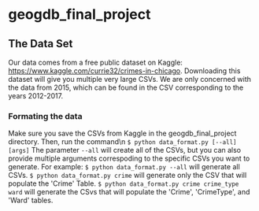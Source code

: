 # geogdb_final_project

## The Data Set
Our data comes from a free public dataset on Kaggle: https://www.kaggle.com/currie32/crimes-in-chicago. Downloading this dataset will give you multiple very large CSVs. We are only concerned with the data from 2015, which can be found in the CSV corresponding to the years 2012-2017.

### Formating the data
Make sure you save the CSVs from Kaggle in the geogdb_final_project directory. Then, run the command\n
  `$ python data_format.py [--all] [args]`
The parameter `--all` will create all of the CSVs, but you can also provide multiple arguments correspoding to the specific CSVs you want to generate. For example:
  `$ python data_format.py --all` will generate all CSVs.
  `$ python data_format.py crime` will generate only the CSV that will populate the 'Crime' Table.
  `$ python data_format.py crime crime_type ward` will generate the CSvs that will populate the 'Crime', 'CrimeType', and 'Ward' tables.
  
